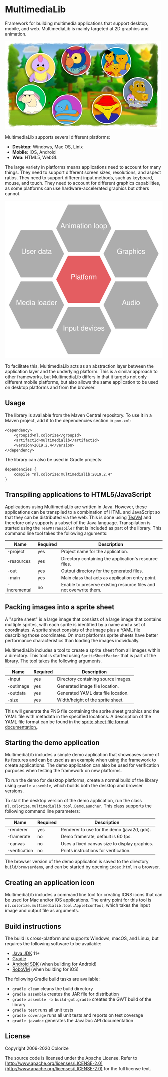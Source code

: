 MultimediaLib
=============

Framework for building multimedia applications that support desktop, mobile, and web. 
MultimediaLib is mainly targeted at 2D graphics and animation.

![MultimediaLib example screenshot](documentation/example.jpg)

MultimediaLib supports several different platforms:

- **Desktop:** Windows, Mac OS, Linix
- **Mobile:** iOS, Android
- **Web:** HTML5, WebGL

The large variety in platforms means applications need to account for many things. They need to
support different screen sizes, resolutions, and aspect ratios. They need to support different
input methods, such as keyboard, mouse, and touch. They need to account for different graphics
capabilities, as some platforms can use hardware-accelerated graphics but others cannot.

![MultimediaLib architecture](documentation/architecture.svg)

To facilitate this, MultimediaLib acts as an abstraction layer between the application layer
and the underlying platform. This is a similar approach to other frameworks, but MultimediaLib
differs in that it targets not only different mobile platforms, but also allows the same
application to be used on desktop platforms and from the browser.
    
Usage
-----

The library is available from the Maven Central repository. To use it in a Maven project, add it 
to the dependencies section in `pom.xml`:

    <dependency>
        <groupId>nl.colorize</groupId>
        <artifactId>multimedialib</artifactId>
        <version>2019.2.4</version>
    </dependency>  
    
The library can also be used in Gradle projects:

    dependencies {
        compile "nl.colorize:multimedialib:2019.2.4"
    }
    
Transpiling applications to HTML5/JavaScript
--------------------------------------------

Applications using MultimediaLib are written in Java. However, these applications can be transpiled
to a combination of HTML and JavaScript so that they can be distributed via the web. This is done
using [TeaVM](http://teavm.org) and therefore only supports a subset of the Java language. 
Transpilation is started using the `TeaVMTranspiler` that is included as part of the library.
This command line tool takes the following arguments:

| Name         | Required | Description                                                        |
|--------------|----------|--------------------------------------------------------------------|
| -project     | yes      | Project name for the application.                                  |
| -resources   | yes      | Directory containing the application's resource files.             |
| -out         | yes      | Output directory for the generated files.                          |
| -main        | yes      | Main class that acts as application entry point.                   |
| -incremental | no       | Enable to preserve existing resource files and not overwrite them. |

Packing images into a sprite sheet
----------------------------------

A "sprite sheet" is a large image that consists of a large image that contains multiple sprites,
with each sprite is identified by a name and a set of coordinates. A sprite sheet consists of the
image plus a YAML file describing those coordinates. On most platforms sprite sheets have better
performance characteristics than loading the images individually. 

MultimediaLib includes a tool to create a sprite sheet from all images within a directory. This
tool is started using `SpriteSheetPacker` that is part of the library. The tool takes the 
following arguments.

| Name      | Required | Description                         |
|-----------|----------|-------------------------------------|
| -input    | yes      | Directory containing source images. |
| -outimage | yes      | Generated image file location.      |
| -outdata  | yes      | Generated YAML data file location.  |
| -size     | yes      | Width/height of the sprite sheet.   |

This will generate the PNG file containing the sprite sheet graphics and the YAML file with
metadata in the specified locations. A description of the YAML file format can be found in the
[sprite sheet file format documentation.](documentation/spritesheet-file-format.md).  
    
Starting the demo application
-----------------------------

MultimediaLib includes a simple demo application that showcases some of its features and can be 
used as an example when using the framework to create applications. The demo application can also
be used for verification purposes when testing the framework on new platforms.

To run the demo for desktop platforms, create a normal build of the library using `gradle assemble`,
which builds both the desktop and browser versions.

To start the desktop version of the demo application, run the class
`nl.colorize.multimedialib.tool.DemoLauncher`. This class supports the following command line 
parameters:

| Name          | Required | Description                                   |
|---------------|----------|-----------------------------------------------|
| -renderer     | yes      | Renderer to use for the demo (java2d, gdx).   |
| -framerate    | no       | Demo framerate, default is 60 fps.            |
| -canvas       | no       | Uses a fixed canvas size to display graphics. | 
| -verification | no       | Prints instructions for verification.         |

The browser version of the demo application is saved to the directory `build/browserdemo`, 
and can be started by opening `index.html` in a browser.

Creating an application icon
----------------------------

MultimediaLib includes a command line tool for creating ICNS icons that can be used for Mac and/or
iOS applications. The entry point for this tool is `nl.colorize.multimedialib.tool.AppleIconTool`,
which takes the input image and output file as arguments. 

Build instructions
------------------

The build is cross-platform and supports Windows, macOS, and Linux, but requires the following 
software to be available:

- [Java JDK](http://java.oracle.com) 11+
- [Gradle](http://gradle.org)
- [Android SDK](https://developer.android.com/sdk/index.html) (when building for Android)
- [RoboVM](https://github.com/MobiVM/robovm) (when building for iOS)

The following Gradle build tasks are available:

- `gradle clean` cleans the build directory
- `gradle assemble` creates the JAR file for distribution
- `gradle assemble -b build-gwt.gradle` creates the GWT build of the library
- `gradle test` runs all unit tests
- `gradle coverage` runs all unit tests and reports on test coverage
- `gradle javadoc` generates the JavaDoc API documentation
  
License
-------

Copyright 2009-2020 Colorize

The source code is licensed under the Apache License. Refer to
[http://www.apache.org/licenses/LICENSE-2.0](http://www.apache.org/licenses/LICENSE-2.0) for
the full license text.
